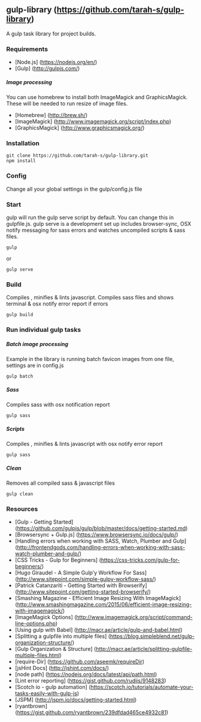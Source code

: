 ## gulp-library (https://github.com/tarah-s/gulp-library)

A gulp task library for project builds.


### Requirements
* [Node.js] (https://nodejs.org/en/)
* [Gulp] (http://gulpjs.com/)

##### Image processing
You can use homebrew to install both ImageMagick and GraphicsMagick. These will be needed to run resize of image files.
* [Homebrew] (http://brew.sh/)
* [ImageMagick] (http://www.imagemagick.org/script/index.php)
* [GraphicsMagick] (http://www.graphicsmagick.org/)


### Installation
```
git clone https://github.com/tarah-s/gulp-library.git
npm install

```

### Config
Change all your global settings in the gulp/config.js file


### Start
gulp will run the gulp serve script by default. You can change this in gulpfile.js.
gulp serve is a development set up includes browser-sync, OSX notify messaging for sass errors and watches uncompiled scripts & sass files.

```
gulp

```

or 

```
gulp serve

```


### Build
Compiles , minifies & lints javascript. Compiles sass files and shows terminal & osx notify error report if errors

```
gulp build

```


### Run individual gulp tasks

##### Batch image processing
Example in the library is running batch favicon images from one file, settings are in config.js 
```
gulp batch

```

##### Sass
Compiles sass with osx notification report

```
gulp sass

```

##### Scripts
Compiles , minifies & lints javascript with osx notify error report

```
gulp sass

```

##### Clean
Removes all compiled sass & javascript files
```
gulp clean

```

### Resources
* [Gulp - Getting Started] (https://github.com/gulpjs/gulp/blob/master/docs/getting-started.md)
* [Browsersync + Gulp.js] (https://www.browsersync.io/docs/gulp/)
* [Handling errors when working with SASS, Watch, Plumber and Gulp] (http://frontendgods.com/handling-errors-when-working-with-sass-watch-plumber-and-gulp/)
* [CSS Tricks - Gulp for Beginners] (https://css-tricks.com/gulp-for-beginners/)
* [Hugo Giraudel - A Simple Gulp’y Workflow For Sass] (http://www.sitepoint.com/simple-gulpy-workflow-sass/)
* [Patrick Catanzariti - Getting Started with Browserify] (http://www.sitepoint.com/getting-started-browserify/)
* [Smashing Magazine - Efficient Image Resizing With ImageMagick] (http://www.smashingmagazine.com/2015/06/efficient-image-resizing-with-imagemagick/)
* [ImageMagick Options] (http://www.imagemagick.org/script/command-line-options.php)
* [Using gulp with Babel] (http://macr.ae/article/gulp-and-babel.html)
* [Splitting a gulpfile into multiple files] (https://blog.simpleblend.net/gulp-organization-structure/)
* [Gulp Organization & Structure] (http://macr.ae/article/splitting-gulpfile-multiple-files.html)
* [require-Dir] (https://github.com/aseemk/requireDir)
* [jsHint Docs] (http://jshint.com/docs/)
* [node path] (https://nodejs.org/docs/latest/api/path.html)
* [Lint error reporting] (https://gist.github.com/rudijs/9148283)
* [Scotch io - gulp automation] (https://scotch.io/tutorials/automate-your-tasks-easily-with-gulp-js)
* [JSPM] (http://jspm.io/docs/getting-started.html)
* [ryantbrown] (https://gist.github.com/ryantbrown/239dfdad465ce4932c81)
